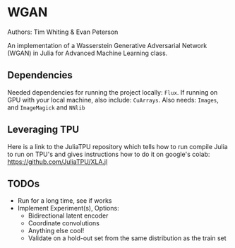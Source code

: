 # WGAN

Authors: Tim Whiting & Evan Peterson

An implementation of a Wasserstein Generative Adversarial Network (WGAN) in Julia for Advanced Machine Learning class.

## Dependencies

Needed dependencies for running the project locally: `Flux`. If running on GPU with your local machine, also include: `CuArrays`.
Also needs: `Images`, and `ImageMagick` and `NNlib`

## Leveraging TPU

Here is a link to the JuliaTPU repository which tells how to run compile Julia to run on TPU's and gives instructions how to do it on google's colab: https://github.com/JuliaTPU/XLA.jl

## TODOs
- Run for a long time, see if works
- Implement Experiment(s), Options:
  - Bidirectional latent encoder
  - Coordinate convolutions
  - Anything else cool!
  - Validate on a hold-out set from the same distribution as the train set
